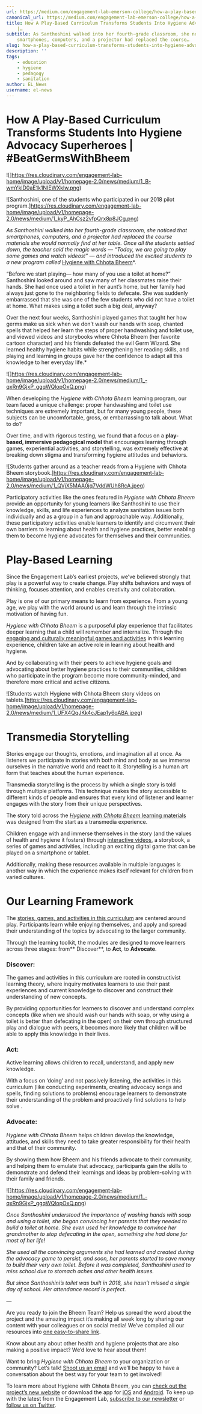 ```yaml
---
url: https://medium.com/engagement-lab-emerson-college/how-a-play-based-curriculum-transforms-students-into-hygiene-advocacy-superheroes-6818819a93ff
canonical_url: https://medium.com/engagement-lab-emerson-college/how-a-play-based-curriculum-transforms-students-into-hygiene-advocacy-superheroes-6818819a93ff
title: How A Play-Based Curriculum Transforms Students Into Hygiene Advocacy Superheroes
    |…
subtitle: As Santhoshini walked into her fourth-grade classroom, she noticed that
    smartphones, computers, and a projector had replaced the course…
slug: how-a-play-based-curriculum-transforms-students-into-hygiene-advocacy-superheroes
description: ''
tags:
    - education
    - hygiene
    - pedagogy
    - sanitation
author: EL_News
username: el-news
---
```


# How A Play-Based Curriculum Transforms Students Into Hygiene Advocacy Superheroes | #BeatGermsWithBheem

![]https://res.cloudinary.com/engagement-lab-home/image/upload/v1/homepage-2.0/news/medium/1_B-wmYklD0aE1k1NIEWXklw.png)

![Santhoshini, one of the students who participated in our 2018 pilot program.]https://res.cloudinary.com/engagement-lab-home/image/upload/v1/homepage-2.0/news/medium/1_kyP_AhCsz2vfpQrx8p8JCg.png)

_As Santhoshini walked into her fourth-grade classroom, she noticed that smartphones, computers, and a projector had replaced the course materials she would normally find at her table. Once all the students settled down, the teacher said the magic words — “Today, we are going to play some games and watch videos!” — and introduced the excited students to a new program called_ [Hygiene with Chhota Bheem](https://elab.emerson.edu/hygiene/)\*.

“Before we start playing— how many of you use a toilet at home?” Santhoshini looked around and saw many of her classmates raise their hands. She had once used a toilet in her aunt’s home, but her family had always just gone to the neighboring fields to defecate. She was suddenly embarrassed that she was one of the few students who did not have a toilet at home. What makes using a toilet such a big deal, anyway?

Over the next four weeks, Santhoshini played games that taught her how germs make us sick when we don’t wash our hands with soap, chanted spells that helped her learn the steps of proper handwashing and toilet use, and viewed videos and storybooks where Chhota Bheem (her favorite cartoon character) and his friends defeated the evil Germ Wizard. She learned healthy hygiene habits while strengthening her reading skills, and playing and learning in groups gave her the confidence to adapt all this knowledge to her everyday life.\*

![]https://res.cloudinary.com/engagement-lab-home/image/upload/v1/homepage-2.0/news/medium/1_-qxRn9GjxP_ggqWQlopOxQ.png)

When developing the _Hygiene with Chhota Bheem_ learning program, our team faced a unique challenge: proper handwashing and toilet use techniques are extremely important, but for many young people, these subjects can be uncomfortable, gross, or embarrassing to talk about. What to do?

Over time, and with rigorous testing, we found that a focus on a **play-based, immersive pedagogical model** that encourages learning through games, experiential activities, and storytelling, was extremely effective at breaking down stigma and transforming hygiene attitudes and behaviors.

![Students gather around as a teacher reads from a Hygiene with Chhota Bheem storybook.]https://res.cloudinary.com/engagement-lab-home/image/upload/v1/homepage-2.0/news/medium/1_QVjX5MAA0jq7VddWUh8RcA.jpeg)

Participatory activities like the ones featured in _Hygiene with Chhota Bheem_ provide an opportunity for young learners like Santhoshini to use their knowledge, skills, and life experiences to analyze sanitation issues both individually and as a group in a fun and approachable way. Additionally, these participatory activities enable learners to identify and circumvent their own barriers to learning about health and hygiene practices, better enabling them to become hygiene advocates for themselves and their communities.

# Play-Based Learning

Since the Engagement Lab’s earliest projects, we’ve believed strongly that play is a powerful way to create change. Play shifts behaviors and ways of thinking, focuses attention, and enables creativity and collaboration.

Play is one of our primary means to learn from experience. From a young age, we play with the world around us and learn through the intrinsic motivation of having fun.

_Hygiene with Chhota Bheem_ is a purposeful play experience that facilitates deeper learning that a child will remember and internalize. Through the [engaging and culturally meaningful games and activities](https://elab.emerson.edu/hygiene/resources) in this learning experience, children take an active role in learning about health and hygiene.

And by collaborating with their peers to achieve hygiene goals and advocating about better hygiene practices to their communities, children who participate in the program become more community-minded, and therefore more critical and active citizens.

![Students watch Hygiene with Chhota Bheem story videos on tablets.]https://res.cloudinary.com/engagement-lab-home/image/upload/v1/homepage-2.0/news/medium/1_UFX4QqJKk4cJEap1y6oABA.jpeg)

# Transmedia Storytelling

Stories engage our thoughts, emotions, and imagination all at once. As listeners we participate in stories with both mind and body as we immerse ourselves in the narrative world and react to it. Storytelling is a human art form that teaches about the human experience.

Transmedia storytelling is the process by which a single story is told through multiple platforms. This technique makes the story accessible to different kinds of people and ensures that every kind of listener and learner engages with the story from their unique perspectives.

The story told across the [_Hygiene with Chhota Bheem_ learning materials](https://elab.emerson.edu/hygiene/resources) was designed from the start as a transmedia experience.

Children engage with and immerse themselves in the story (and the values of health and hygiene it fosters) through [interactive videos](https://vimeo.com/showcase/5767953), a storybook, a series of games and activities, including an exciting digital game that can be played on a smartphone or tablet.

Additionally, making these resources available in multiple languages is another way in which the experience makes itself relevant for children from varied cultures.

# Our Learning Framework

The [stories, games, and activities in this curriculum](https://elab.emerson.edu/hygiene/resources) are centered around play. Participants learn while enjoying themselves, and apply and spread their understanding of the topics by advocating to the larger community.

Through the learning toolkit, the modules are designed to move learners across three stages: from** Discover**, to **Act**, to **Advocate**.

### **Discover:**

The games and activities in this curriculum are rooted in constructivist learning theory, where inquiry motivates learners to use their past experiences and current knowledge to discover and construct their understanding of new concepts.

By providing opportunities for learners to discover and understand complex concepts (like when we should wash our hands with soap, or why using a toilet is better than defecating in the open) on their own through structured play and dialogue with peers, it becomes more likely that children will be able to apply this knowledge in their lives.

### Act:

Active learning allows children to recall, understand, and apply new knowledge.

With a focus on ‘doing’ and not passively listening, the activities in this curriculum (like conducting experiments, creating advocacy songs and spells, finding solutions to problems) encourage learners to demonstrate their understanding of the problem and proactively find solutions to help solve .

### Advocate:

_Hygiene with Chhota Bheem_ helps children develop the knowledge, attitudes, and skills they need to take greater responsibility for their health and that of their community.

By showing them how Bheem and his friends advocate to their community, and helping them to emulate that advocacy, participants gain the skills to demonstrate and defend their learnings and ideas by problem-solving with their family and friends.

![]https://res.cloudinary.com/engagement-lab-home/image/upload/v1/homepage-2.0/news/medium/1_-qxRn9GjxP_ggqWQlopOxQ.png)

_Once Santhoshini understood the importance of washing hands with soap and using a toilet, she began convincing her parents that they needed to build a toilet at home. She even used her knowledge to convince her grandmother to stop defecating in the open, something she had done for most of her life!_

_She used all the convincing arguments she had learned and created during the advocacy game to persist, and soon, her parents started to save money to build their very own toilet. Before it was completed, Santhoshini used to miss school due to stomach aches and other health issues._

_But since Santhoshini’s toilet was built in 2018, she hasn’t missed a single day of school. Her attendance record is perfect._

—

Are you ready to join the Bheem Team? Help us spread the word about the project and the amazing impact it’s making all week long by sharing our content with your colleagues or on social media! We’ve compiled all our resources into [one easy-to-share link](https://linktr.ee/hygiene_with_chhota_bheem).

Know about any about other health and hygiene projects that are also making a positive impact? We’d love to hear about them!

Want to bring _Hygiene with Chhota Bheem_ to your organization or community? Let’s talk! [Shoot us an email](mailto:engagementlab@emerson.edu) and we’ll be happy to have a conversation about the best way for your team to get involved!

To learn more about Hygiene with Chhota Bheem, you can [check out the project’s new website](https://elab.emerson.edu/hygiene/?en=) or download the app for [iOS](https://itunes.apple.com/us/app/hygiene-with-chhota-bheem/id1423871069?mt=8) and [Android](https://play.google.com/store/apps/details?id=edu.engagementlab.chhotabheem&hl=en_US). To keep up with the latest from the Engagement Lab, [subscribe to our newsletter](http://eepurl.com/dBEgfr) or [follow us on Twitter](https://twitter.com/engagelab).
